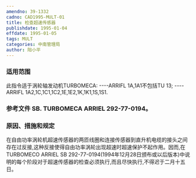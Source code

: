 ```yaml
---
amendno: 39-1332  
cadno: CAD1995-MULT-01  
title: 检查超速传感器  
publishdate: 1995-01-04  
effdate: 1995-01-05  
tags: MULT  
categories: 中南管理局  
author: 阳小平  
---
```

  
### 适用范围  
此指令适于涡轮轴发动机TURBOMECA:
----ARRIFL 1A,1A1不包括TU 13;
----ARRIFL 1A2,1C,1C1,1C2,1E,1E2,1K,1K1,1S,1S1.  
  
<!--more-->  
### 参考文件    SB. TURBOMECA ARRIEL 292-77-0194。  
  
### 原因、措施和规定  
在自由功率涡轮机超速传感器的两匝线圈和连接传感器到直升机电缆的接头之间 存在过反接,这种反接使得自由功率涡轮出现超速时超速保护不起作用。因而,在TURBOMECO ARRIEL SB 292-77-0194(1994年12月28日颁布或以后版本)中说明的每个阶段对于超速传感器的检查必须执行,而且尽快执行,不得迟于二月十五日。  
